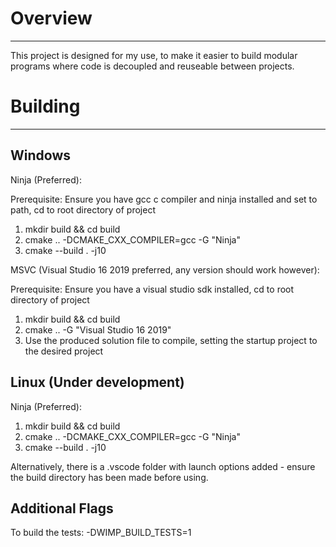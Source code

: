 # Overview
---

This project is designed for my use, to make it easier to build modular programs where code is decoupled and reuseable between projects.

# Building
---

Windows
---

Ninja (Preferred):

Prerequisite: Ensure you have gcc c compiler and ninja installed and set to path, cd to root directory of project

1. mkdir build && cd build
2. cmake .. -DCMAKE_CXX_COMPILER=gcc -G "Ninja"
3. cmake --build . -j10

MSVC (Visual Studio 16 2019 preferred, any version should work however):

Prerequisite: Ensure you have a visual studio sdk installed, cd to root directory of project

1. mkdir build && cd build
2. cmake .. -G "Visual Studio 16 2019"
3. Use the produced solution file to compile, setting the startup project to the desired project

Linux (Under development)
---

Ninja (Preferred):

1. mkdir build && cd build
2. cmake .. -DCMAKE_CXX_COMPILER=gcc -G "Ninja"
3. cmake --build . -j10

Alternatively, there is a .vscode folder with launch options added - ensure the build directory has been made before using.

Additional Flags
---

To build the tests:
-DWIMP_BUILD_TESTS=1

